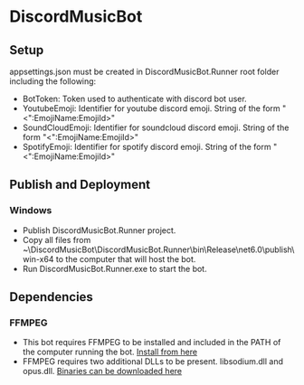 # DiscordMusicBot

## Setup
appsettings.json must be created in DiscordMusicBot.Runner root folder including the following:
- BotToken: Token used to authenticate with discord bot user.
- YoutubeEmoji: Identifier for youtube discord emoji. String of the form "<":EmojiName:EmojiId>"
- SoundCloudEmoji: Identifier for soundcloud discord emoji. String of the form "<":EmojiName:EmojiId>"
- SpotifyEmoji: Identifier for spotify discord emoji. String of the form "<":EmojiName:EmojiId>"

## Publish and Deployment
### Windows
- Publish DiscordMusicBot.Runner project.
- Copy all files from ~\DiscordMusicBot\DiscordMusicBot.Runner\bin\Release\net6.0\publish\win-x64 to the computer that will host the bot.
- Run DiscordMusicBot.Runner.exe to start the bot.

## Dependencies
### FFMPEG
- This bot requires FFMPEG to be installed and included in the PATH of the computer running the bot. [Install from here](https://ffmpeg.org/download.html)
- FFMPEG requires two additional DLLs to be present. libsodium.dll and opus.dll. [Binaries can be downloaded here](https://github.com/discord-net/Discord.Net/tree/dev/voice-natives)
